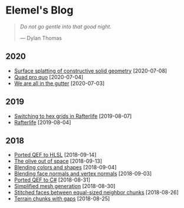 # Elemel's Blog

> *Do not go gentle into that good night.*
>
> &mdash; Dylan Thomas


## 2020

- [Surface splatting of constructive solid geometry](2020/07/08) [2020-07-08]
- [Quad pro quo](2020/07/04) [2020-07-04]
- [We are all in the gutter](2020/07/03) [2020-07-03]


## 2019

- [Switching to hex grids in Rafterlife](2019/08/07) [2019-08-07]
- [Rafterlife](2019/08/04) [2019-08-04]


## 2018

- [Ported QEF to HLSL](2018/09/14) [2018-09-14]
- [The olive out of space](2018/09/13) [2018-09-13]
- [Blending colors and shapes](2018/09/04) [2018-09-04]
- [Blending face normals and vertex normals](2018/09/03) [2018-09-03]
- [Ported QEF to C#](2018/08/31) [2018-08-31]
- [Simplified mesh generation](2018/08/30) [2018-08-30]
- [Stitched faces between equal-sized neighbor chunks](2018/08/26) [2018-08-26]
- [Terrain chunks with gaps](2018/08/25) [2018-08-25]

